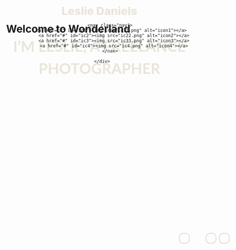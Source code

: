 <!DOCTYPE html5>
<html lang="en">
<style>
   <meta charset="UTF-8">
   <link rel="stylesheet" href="assets/css/style.css">
body {
  font-family: 'Lato', sans-serif;
  font-size: 17px;
  color: #3c3930;
  line-height: 1.6;
  margin: 0;
  height: 900px;
}
h1, h2, h3, h4, h5, h6 {
   margin: 0;
   }
 
* {box-sizing: border-box;}

#circle_1:hover circle {
    width: 28px;
    height: 28px;
    background: #e9e5db;
	border: 3px solid #e9e5db;
	-moz-border-radius: 14px;
    -webkit-border-radius:  14px;
    border-radius: 14px;
}

#ic1:hover img { width: 40px; }
#ic2:hover img { width: 40px; }
#ic3:hover img { width: 40px; }
#ic4:hover img { width: 40px; }
.intro {
   width: 100%;
   height: 100vh;
   background: url("../help/photo25.jpg")center no-repeat;
   -webkit-background-size: cover;
   background-size: cover;
   }
.nav {
  font-size: 68px;
  padding-left: 1px;
  }
 .header-inner {
   display: flex;
   justify: space-between;
   align-items: left;
   } 
.header_logo {
   font-size: 30px;
   font-weight: 800;
   color: #e9e5db;   
   } 
 #circle {
    width: 24px;
    height: 24px;
    background: #transparent;
	border: 3px solid #e9e5db;
	-moz-border-radius: 12px;
    -webkit-border-radius:  12px;
    border-radius: 12px;
	}
.circle_ {
   width: 100%;
   max-width: 120px;
   position: absolute;
   top: 670px;
   left: 695px;
   }

#circle2 {
    width: 24px;
    height: 24px;
    background: transparent;
	border: 3px solid #e9e5db;
	-moz-border-radius: 12px;
    -webkit-border-radius:  12px;
    border-radius: 12px;
	}

.circle2_ {
   width: 100%;
   max-width: 120px;
   position: absolute;
   top: 670px;
   left: 731px;
   }
#circle3 {
    width: 24px;
    height: 24px;
    background: transparent;
	border: 3px solid #e9e5db;
	-moz-border-radius: 12px;
    -webkit-border-radius:  12px;
    border-radius: 12px;
	}
.circle3_ {
   width: 100%;
   max-width: 120px;
   position: absolute;
   top: 670px;
   left: 767px;
   }
#circle4 {
    width: 24px;
    height: 24px;
    background: transparent;
	border: 3px solid #e9e5db;
	-moz-border-radius: 12px;
    -webkit-border-radius:  12px;
    border-radius: 12px;
	}
.circle4_ {
   width: 100%;
   max-width: 120px;
   position: absolute;
   top: 670px;
   left: 803px;
   }
.container {
   width: 100%;
   max-width: 1200px;
   margin: 0 auto;
   padding-top: 50px;
   }
.icons {
   padding-left: 900px;
   padding-top: -10px;
   }
.section {
   padding: 50px;
   color: #3c3930;
   }
.section_container {
   width: 100%;
   max-width: 800px;
   margin: 0 auto 200px;
   text-align: center;
   }  
.section_title {
    padding-top: 35px;
	font-weight: 700;
	font-size: 45px;
	text-transform: uppercase;
	font-family: 'Lato', sans-serif;
	}
.section_text {
   padding-top: 35px;
   font-family: 'Lato', sans-serif;
   font-size: 25px;
   font-weight: 700px;
   color: black;
   }
    

 .intro_title {
    padding-top: 250px;
    font-size: 85px;
	color: #e9e5db;
	font-family: 'Satisfy', cursive;
    text-align: center;
	line-height: 1.1;
	
	}
.intro_inner {
   width: 100%;
   max-width: 1000px;
   marging: 0 auto;
   padding-left: 150px;
   }
.intro_posttitle {
    font-size: 40px;
	color: #e9e5db;
	font-family: 'Lato', sans-serif;
    text-align: center;
	line-height: 1.5;
	text-transform: uppercase;
   }
.header {
   width: 100%;
   position: absolute;
   top: 0;
   left: 0;
   right:0;
   z-index: 1000;
   padding-top: 0px;
   }

#title_ {
   position: absolute;
   font-family: 'Lato', sans-serif;
   font-size: 45px;
   text-transform: uppercase;
   }



</style>
<head>
   <meta charset="UTF-8">
   <link rel="stylesheet" href="assets/css/style.css">
<link rel="preconnect" href="https://fonts.gstatic.com">
<link href="https://fonts.googleapis.com/css2?family=Lato:wght@100&display=swap" rel="stylesheet">
   <title> Wonderland </title>
</head>
<body>
<meta charset="UTF-8">
<link rel="stylesheet" href="assets/css/style.css">
<link rel="preconnect" href="https://fonts.gstatic.com">
<link href="https://fonts.googleapis.com/css2?family=Satisfy&display=swap" rel="stylesheet">
<link rel="preconnect" href="https://fonts.gstatic.com">
<link href="https://fonts.googleapis.com/css2?family=Lato:wght@300&display=swap" rel="stylesheet">
<header class="header">
   <div class="container">
      <div class="header_inner">
	         <div class="header_logo"> Leslie Daniels </div>
			
			<nav class="nav">
	           <a href="#" id="ic1"><img src="ic11.png" alt="icon1"></a>  
	           <a href="#" id="ic2"><img src="ic22.png" alt="icon2"></a>
	           <a href="#" id="ic3"><img src="ic33.png" alt="icon3"></a>
	           <a href="#" id="ic4"><img src="ic4.png" alt="icon4"></a>
			</nav>
	     
	  </div>
   </div>
</header>
<div class="intro">
   <div class="container">
      <div class="intro_inner">
         <h1 class="intro_title"> Welcome to Wonderland</h1>
         <h2 class="intro_posttitle name">I’m leslie, a freelance photographer</h2>
         <a href="#" id="circle_1" ><div id="circle" class="circle_"></div></a>
		 <a href="#"><div id="circle2" class="circle2_"></div></a>
		 <a href="#"><div id="circle3" class="circle3_"></div></a>
		 <a href="#"><div id="circle4" class="circle4_"></div></a>
      </div>
   </div>
</div>
<section class="section">
    <div class="section_container">
	    <img src="camera.png" width="110" height="110" class="camera" alt="Camera">
	    <h2 class="section_title">Everyday’s a journey</h2>
	    <div class="section_text">
	      <div>Lorem Ipsum is simply dummy text of the printing and typesetting industry.</div> 
	      <div>Lorem Ipsum has been the industry's standard dummy text ever since the 1500s, when an unknown printer took a galley of type and scrambled it to make a type specimen book.</div>
	    </div>
	</div>
</section>
</body>
</html>   
